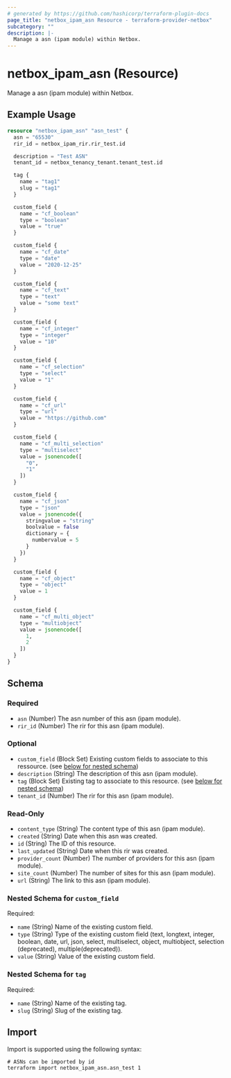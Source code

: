 ```yaml
---
# generated by https://github.com/hashicorp/terraform-plugin-docs
page_title: "netbox_ipam_asn Resource - terraform-provider-netbox"
subcategory: ""
description: |-
  Manage a asn (ipam module) within Netbox.
---
```


# netbox_ipam_asn (Resource)

Manage a asn (ipam module) within Netbox.

## Example Usage

```terraform
resource "netbox_ipam_asn" "asn_test" {
  asn = "65530"
  rir_id = netbox_ipam_rir.rir_test.id

  description = "Test ASN"  
  tenant_id = netbox_tenancy_tenant.tenant_test.id

  tag {
    name = "tag1"
    slug = "tag1"
  }

  custom_field {
    name = "cf_boolean"
    type = "boolean"
    value = "true"
  }

  custom_field {
    name = "cf_date"
    type = "date"
    value = "2020-12-25"
  }

  custom_field {
    name = "cf_text"
    type = "text"
    value = "some text"
  }

  custom_field {
    name = "cf_integer"
    type = "integer"
    value = "10"
  }

  custom_field {
    name = "cf_selection"
    type = "select"
    value = "1"
  }

  custom_field {
    name = "cf_url"
    type = "url"
    value = "https://github.com"
  }

  custom_field {
    name = "cf_multi_selection"
    type = "multiselect"
    value = jsonencode([
      "0",
      "1"
    ])
  }

  custom_field {
    name = "cf_json"
    type = "json"
    value = jsonencode({
      stringvalue = "string"
      boolvalue = false
      dictionary = {
        numbervalue = 5
      }
    })
  }

  custom_field {
    name = "cf_object"
    type = "object"
    value = 1
  }

  custom_field {
    name = "cf_multi_object"
    type = "multiobject"
    value = jsonencode([
      1,
      2
    ])
  }
}
```

<!-- schema generated by tfplugindocs -->
## Schema

### Required

- `asn` (Number) The asn number of this asn (ipam module).
- `rir_id` (Number) The rir for this asn (ipam module).

### Optional

- `custom_field` (Block Set) Existing custom fields to associate to this ressource. (see [below for nested schema](#nestedblock--custom_field))
- `description` (String) The description of this asn (ipam module).
- `tag` (Block Set) Existing tag to associate to this resource. (see [below for nested schema](#nestedblock--tag))
- `tenant_id` (Number) The rir for this asn (ipam module).

### Read-Only

- `content_type` (String) The content type of this asn (ipam module).
- `created` (String) Date when this asn was created.
- `id` (String) The ID of this resource.
- `last_updated` (String) Date when this rir was created.
- `provider_count` (Number) The number of providers for this asn (ipam module).
- `site_count` (Number) The number of sites for this asn (ipam module).
- `url` (String) The link to this asn (ipam module).

<a id="nestedblock--custom_field"></a>
### Nested Schema for `custom_field`

Required:

- `name` (String) Name of the existing custom field.
- `type` (String) Type of the existing custom field (text, longtext, integer, boolean, date, url, json, select, multiselect, object, multiobject, selection (deprecated), multiple(deprecated)).
- `value` (String) Value of the existing custom field.


<a id="nestedblock--tag"></a>
### Nested Schema for `tag`

Required:

- `name` (String) Name of the existing tag.
- `slug` (String) Slug of the existing tag.

## Import

Import is supported using the following syntax:

```shell
# ASNs can be imported by id
terraform import netbox_ipam_asn.asn_test 1
```

